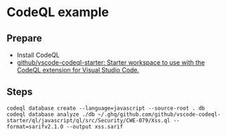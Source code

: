 # CodeQL example

## Prepare

- Install CodeQL
- [github/vscode-codeql-starter: Starter workspace to use with the CodeQL extension for Visual Studio Code.](https://github.com/github/vscode-codeql-starter)

## Steps

```
codeql database create --language=javascript --source-root . db
codeql database analyze ./db ~/.ghq/github.com/github/vscode-codeql-starter/ql/javascript/ql/src/Security/CWE-079/Xss.ql --format=sarifv2.1.0 --output xss.sarif
```

